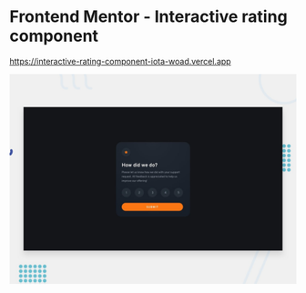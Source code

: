 # Frontend Mentor - Interactive rating component

 https://interactive-rating-component-iota-woad.vercel.app

![Design preview for the Interactive rating component coding challenge](./design/desktop-preview.jpg)
